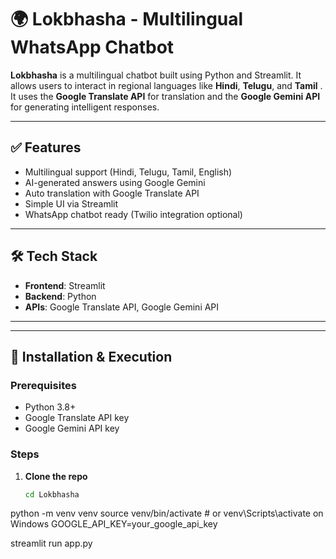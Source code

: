 # 🌍 Lokbhasha - Multilingual WhatsApp Chatbot

**Lokbhasha** is a multilingual chatbot built using Python and Streamlit. It allows users to interact in regional languages like **Hindi**, **Telugu**, and **Tamil** . It uses the **Google Translate API** for translation and the **Google Gemini API** for generating intelligent responses.

---

## ✅ Features

- Multilingual support (Hindi, Telugu, Tamil, English)
- AI-generated answers using Google Gemini
- Auto translation with Google Translate API
- Simple UI via Streamlit
- WhatsApp chatbot ready (Twilio integration optional)

---

## 🛠️ Tech Stack

- **Frontend**: Streamlit  
- **Backend**: Python  
- **APIs**: Google Translate API, Google Gemini API  


---

---

## 🔧 Installation & Execution

### Prerequisites

- Python 3.8+
- Google Translate API key
- Google Gemini API key

### Steps

1. **Clone the repo**
   ```bash
   cd Lokbhasha

python -m venv venv
source venv/bin/activate  # or venv\Scripts\activate on Windows
GOOGLE_API_KEY=your_google_api_key

streamlit run app.py
